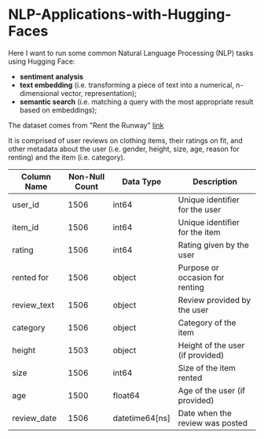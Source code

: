 # NLP-Applications-with-Hugging-Faces

Here I want to run some common Natural Language Processing (NLP) tasks using Hugging Face:
- **sentiment analysis**
- **text embedding** (i.e. transforming a piece of text into a numerical, n-dimensional vector, representation);
- **semantic search** (i.e. matching a query with the most appropriate result based on embeddings);

The dataset comes from "Rent the Runway" [link](https://cseweb.ucsd.edu//~jmcauley/datasets.html#clothing_fit)

It is comprised of user reviews on clothing items, their ratings on fit, and other metadata about the user (i.e. gender, height, size, age, reason for renting) and the item (i.e. category). 

  
| Column Name  | Non-Null Count | Data Type       | Description |
|-------------|---------------|----------------|-------------|
| user_id     | 1506          | int64          | Unique identifier for the user |
| item_id     | 1506          | int64          | Unique identifier for the item |
| rating      | 1506          | int64          | Rating given by the user |
| rented for  | 1506          | object         | Purpose or occasion for renting |
| review_text | 1506          | object         | Review provided by the user |
| category    | 1506          | object         | Category of the item |
| height      | 1503          | object         | Height of the user (if provided) |
| size        | 1506          | int64          | Size of the item rented |
| age         | 1500          | float64        | Age of the user (if provided) |
| review_date | 1506          | datetime64[ns] | Date when the review was posted |
